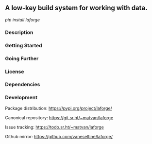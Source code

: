 ## A low-key build system for working with data.

*pip install laforge*

### Description


### Getting Started


### Going Further


### License


### Dependencies


### Development

Package distribution: https://pypi.org/project/laforge/

Canonical repository: https://git.sr.ht/~matvan/laforge

Issue tracking: https://todo.sr.ht/~matvan/laforge

Github mirror: https://github.com/vaneseltine/laforge/
